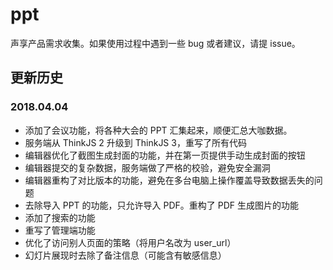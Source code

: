 # ppt

声享产品需求收集。如果使用过程中遇到一些 bug 或者建议，请提 issue。

## 更新历史

### 2018.04.04

* 添加了会议功能，将各种大会的 PPT  汇集起来，顺便汇总大咖数据。
* 服务端从 ThinkJS 2 升级到 ThinkJS 3，重写了所有代码
* 编辑器优化了截图生成封面的功能，并在第一页提供手动生成封面的按钮
* 编辑器提交的复杂数据，服务端做了严格的校验，避免安全漏洞
* 编辑器重构了对比版本的功能，避免在多台电脑上操作覆盖导致数据丢失的问题
* 去除导入 PPT 的功能，只允许导入 PDF。重构了 PDF 生成图片的功能
* 添加了搜索的功能
* 重写了管理端功能
* 优化了访问别人页面的策略（将用户名改为 user_url）
* 幻灯片展现时去除了备注信息（可能含有敏感信息）
